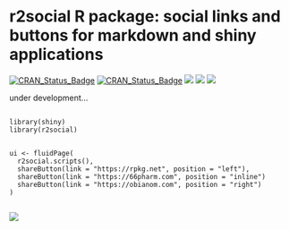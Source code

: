 # r2social R package: social links and buttons for markdown and shiny applications

[![CRAN\_Status\_Badge](https://img.shields.io/badge/rPkgNet-not_published-red)](https://rnetwork.obi.obianom.com/package/r2social) [![CRAN\_Status\_Badge](https://www.r-pkg.org/badges/version/r2social)](https://cran.r-project.org/package=r2social) [![](https://cranlogs.r-pkg.org/badges/r2social)](https://cran.r-project.org/package=r2social)
[![](https://cranlogs.r-pkg.org/badges/last-week/r2social)](https://cran.r-project.org/package=r2social)
[![](https://cranlogs.r-pkg.org/badges/grand-total/r2social)](https://cran.r-project.org/package=r2social)

under development...

```{r}

library(shiny)
library(r2social)


ui <- fluidPage(
  r2social.scripts(),
  shareButton(link = "https://rpkg.net", position = "left"),
  shareButton(link = "https://66pharm.com", position = "inline")
  shareButton(link = "https://obianom.com", position = "right")
)


```

![](https://r2social.obi.obianom.com/r2social2.gif)
